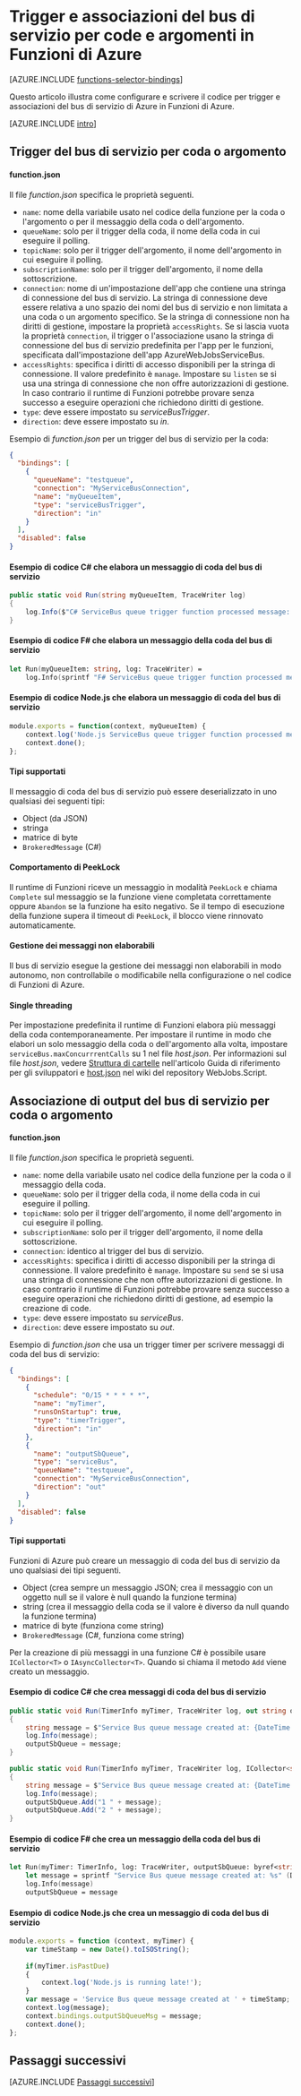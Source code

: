 <properties
	pageTitle="Trigger e associazioni del bus di servizio di Azure di Funzioni di Azure | Microsoft Azure"
	description="Informazioni su come usare trigger e associazioni del bus di servizio di Azure in Funzioni di Azure."
	services="functions"
	documentationCenter="na"
	authors="christopheranderson"
	manager="erikre"
	editor=""
	tags=""
	keywords="Funzioni di Azure, Funzioni, elaborazione eventi, calcolo dinamico, architettura senza server"/> 

<tags
	ms.service="functions"
	ms.devlang="multiple"
	ms.topic="reference"
	ms.tgt_pltfrm="multiple"
	ms.workload="na"
	ms.date="08/22/2016"
	ms.author="chrande; glenga"/> 

# Trigger e associazioni del bus di servizio per code e argomenti in Funzioni di Azure

[AZURE.INCLUDE [functions-selector-bindings](../../includes/functions-selector-bindings.md)]

Questo articolo illustra come configurare e scrivere il codice per trigger e associazioni del bus di servizio di Azure in Funzioni di Azure.

[AZURE.INCLUDE [intro](../../includes/functions-bindings-intro.md)]

## <a id="sbtrigger"></a> Trigger del bus di servizio per coda o argomento

#### function.json

Il file *function.json* specifica le proprietà seguenti.

- `name`: nome della variabile usato nel codice della funzione per la coda o l'argomento o per il messaggio della coda o dell'argomento.
- `queueName`: solo per il trigger della coda, il nome della coda in cui eseguire il polling.
- `topicName`: solo per il trigger dell'argomento, il nome dell'argomento in cui eseguire il polling.
- `subscriptionName`: solo per il trigger dell'argomento, il nome della sottoscrizione.
- `connection`: nome di un'impostazione dell'app che contiene una stringa di connessione del bus di servizio. La stringa di connessione deve essere relativa a uno spazio dei nomi del bus di servizio e non limitata a una coda o un argomento specifico. Se la stringa di connessione non ha diritti di gestione, impostare la proprietà `accessRights`. Se si lascia vuota la proprietà `connection`, il trigger o l'associazione usano la stringa di connessione del bus di servizio predefinita per l'app per le funzioni, specificata dall'impostazione dell'app AzureWebJobsServiceBus.
- `accessRights`: specifica i diritti di accesso disponibili per la stringa di connessione. Il valore predefinito è `manage`. Impostare su `listen` se si usa una stringa di connessione che non offre autorizzazioni di gestione. In caso contrario il runtime di Funzioni potrebbe provare senza successo a eseguire operazioni che richiedono diritti di gestione.
- `type`: deve essere impostato su *serviceBusTrigger*.
- `direction`: deve essere impostato su *in*.

Esempio di *function.json* per un trigger del bus di servizio per la coda:

```json
{
  "bindings": [
    {
      "queueName": "testqueue",
      "connection": "MyServiceBusConnection",
      "name": "myQueueItem",
      "type": "serviceBusTrigger",
      "direction": "in"
    }
  ],
  "disabled": false
}
```

#### Esempio di codice C# che elabora un messaggio di coda del bus di servizio

```csharp
public static void Run(string myQueueItem, TraceWriter log)
{
    log.Info($"C# ServiceBus queue trigger function processed message: {myQueueItem}");
}
```

#### Esempio di codice F# che elabora un messaggio della coda del bus di servizio

```fsharp
let Run(myQueueItem: string, log: TraceWriter) =
    log.Info(sprintf "F# ServiceBus queue trigger function processed message: %s" myQueueItem)
```

#### Esempio di codice Node.js che elabora un messaggio di coda del bus di servizio

```javascript
module.exports = function(context, myQueueItem) {
    context.log('Node.js ServiceBus queue trigger function processed message', myQueueItem);
    context.done();
};
```

#### Tipi supportati

Il messaggio di coda del bus di servizio può essere deserializzato in uno qualsiasi dei seguenti tipi:

* Object (da JSON)
* stringa
* matrice di byte
* `BrokeredMessage` (C#)

#### <a id="sbpeeklock"></a> Comportamento di PeekLock

Il runtime di Funzioni riceve un messaggio in modalità `PeekLock` e chiama `Complete` sul messaggio se la funzione viene completata correttamente oppure `Abandon` se la funzione ha esito negativo. Se il tempo di esecuzione della funzione supera il timeout di `PeekLock`, il blocco viene rinnovato automaticamente.

#### <a id="sbpoison"></a> Gestione dei messaggi non elaborabili

Il bus di servizio esegue la gestione dei messaggi non elaborabili in modo autonomo, non controllabile o modificabile nella configurazione o nel codice di Funzioni di Azure.

#### <a id="sbsinglethread"></a> Single threading

Per impostazione predefinita il runtime di Funzioni elabora più messaggi della coda contemporaneamente. Per impostare il runtime in modo che elabori un solo messaggio della coda o dell'argomento alla volta, impostare `serviceBus.maxConcurrrentCalls` su 1 nel file *host.json*. Per informazioni sul file *host.json*, vedere [Struttura di cartelle](functions-reference.md#folder-structure) nell'articolo Guida di riferimento per gli sviluppatori e [host.json](https://github.com/Azure/azure-webjobs-sdk-script/wiki/host.json) nel wiki del repository WebJobs.Script.

## <a id="sboutput"></a> Associazione di output del bus di servizio per coda o argomento

#### function.json

Il file *function.json* specifica le proprietà seguenti.

- `name`: nome della variabile usato nel codice della funzione per la coda o il messaggio della coda.
- `queueName`: solo per il trigger della coda, il nome della coda in cui eseguire il polling.
- `topicName`: solo per il trigger dell'argomento, il nome dell'argomento in cui eseguire il polling.
- `subscriptionName`: solo per il trigger dell'argomento, il nome della sottoscrizione.
- `connection`: identico al trigger del bus di servizio.
- `accessRights`: specifica i diritti di accesso disponibili per la stringa di connessione. Il valore predefinito è `manage`. Impostare su `send` se si usa una stringa di connessione che non offre autorizzazioni di gestione. In caso contrario il runtime di Funzioni potrebbe provare senza successo a eseguire operazioni che richiedono diritti di gestione, ad esempio la creazione di code.
- `type`: deve essere impostato su *serviceBus*.
- `direction`: deve essere impostato su *out*.

Esempio di *function.json* che usa un trigger timer per scrivere messaggi di coda del bus di servizio:

```JSON
{
  "bindings": [
    {
      "schedule": "0/15 * * * * *",
      "name": "myTimer",
      "runsOnStartup": true,
      "type": "timerTrigger",
      "direction": "in"
    },
    {
      "name": "outputSbQueue",
      "type": "serviceBus",
      "queueName": "testqueue",
      "connection": "MyServiceBusConnection",
      "direction": "out"
    }
  ],
  "disabled": false
}
``` 

#### Tipi supportati

Funzioni di Azure può creare un messaggio di coda del bus di servizio da uno qualsiasi dei tipi seguenti.

* Object (crea sempre un messaggio JSON; crea il messaggio con un oggetto null se il valore è null quando la funzione termina)
* string (crea il messaggio della coda se il valore è diverso da null quando la funzione termina)
* matrice di byte (funziona come string)
* `BrokeredMessage` (C#, funziona come string)

Per la creazione di più messaggi in una funzione C# è possibile usare `ICollector<T>` o `IAsyncCollector<T>`. Quando si chiama il metodo `Add` viene creato un messaggio.

#### Esempio di codice C# che crea messaggi di coda del bus di servizio

```csharp
public static void Run(TimerInfo myTimer, TraceWriter log, out string outputSbQueue)
{
	string message = $"Service Bus queue message created at: {DateTime.Now}";
    log.Info(message); 
    outputSbQueue = message;
}
```

```csharp
public static void Run(TimerInfo myTimer, TraceWriter log, ICollector<string> outputSbQueue)
{
	string message = $"Service Bus queue message created at: {DateTime.Now}";
    log.Info(message); 
    outputSbQueue.Add("1 " + message);
    outputSbQueue.Add("2 " + message);
}
```

#### Esempio di codice F# che crea un messaggio della coda del bus di servizio

```fsharp
let Run(myTimer: TimerInfo, log: TraceWriter, outputSbQueue: byref<string>) =
    let message = sprintf "Service Bus queue message created at: %s" (DateTime.Now.ToString())
    log.Info(message)
    outputSbQueue = message
```

#### Esempio di codice Node.js che crea un messaggio di coda del bus di servizio

```javascript
module.exports = function (context, myTimer) {
    var timeStamp = new Date().toISOString();
    
    if(myTimer.isPastDue)
    {
        context.log('Node.js is running late!');
    }
    var message = 'Service Bus queue message created at ' + timeStamp;
    context.log(message);   
    context.bindings.outputSbQueueMsg = message;
    context.done();
};
```

## Passaggi successivi

[AZURE.INCLUDE [Passaggi successivi](../../includes/functions-bindings-next-steps.md)]

<!---HONumber=AcomDC_0921_2016-->